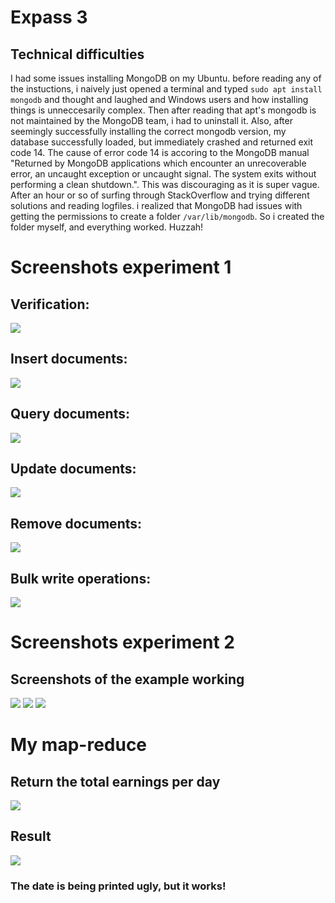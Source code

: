 # Expass 3
## Technical difficulties
I had some issues installing MongoDB on my Ubuntu. before reading any of the instuctions, i naively just opened a terminal and typed `sudo apt install mongodb` and thought and laughed and Windows users and how installing things is unneccesarily complex. Then after reading that apt's mongodb is not maintained by the MongoDB team, i had to uninstall it.
Also, after seemingly successfully installing the correct mongodb version, my database successfully loaded, but immediately crashed and returned exit code 14. The cause of error code 14 is accoring to the MongoDB manual "Returned by MongoDB applications which encounter an unrecoverable error, an uncaught exception or uncaught signal. The system exits without performing a clean shutdown.". This was discouraging as it is super vague. After an hour or so of surfing through StackOverflow and trying different solutions and reading logfiles. i realized that MongoDB had issues with getting the permissions to create a folder `/var/lib/mongodb`. So i created the folder myself, and everything worked. Huzzah!

# Screenshots experiment 1
## Verification:
![](res/img/verify.png)

## Insert documents:
![](res/img/insertOne.png)

## Query documents:
![](res/img/find.png)

## Update documents:
![](res/img/updateMany.png)

## Remove documents:
![](res/img/removeMany.png)

## Bulk write operations:
![](res/img/bulkyBoi.png)



# Screenshots experiment 2
## Screenshots of the example working
![](res/img/mapReduce.png)
![](res/img/mapReduce2.png)
![](res/img/mapReduce3.png)
# My map-reduce 
## Return the total earnings per day
![](res/img/myMapReduce.png)
## Result
![](res/img/result.png)
### The date is being printed ugly, but it works!
